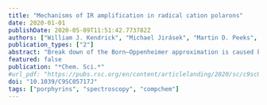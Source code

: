 ```yaml
---
title: "Mechanisms of IR amplification in radical cation polarons"
date: 2020-01-01
publishDate: 2020-05-09T11:51:42.773782Z
authors: ["William J. Kendrick", "Michael Jirásek", "Martin D. Peeks", "Gregory M. Greetham", "Igor V. Sazanovich", "Paul M. Donaldson", "Michael Towrie", "Anthony W. Parker", "Harry L. Anderson"]
publication_types: ["2"]
abstract: "Break down of the Born–Oppenheimer approximation is caused by mixing of electronic and vibrational transitions in the radical cations of some conjugated polymers, resulting in unusually intense vibrational bands known as infrared active vibrations (IRAVs). Here, we investigate the mechanism of this amplification, and show that it provides insights into intramolecular charge migration. Spectroelectrochemical time-resolved infrared (TRIR) and two-dimensional infrared (2D-IR) spectroscopies were used to investigate the radical cations of two butadiyne-linked conjugated porphyrin oligomers, a linear dimer and a cyclic hexamer. The 2D-IR spectra reveal strong coupling between all the IRAVs and the electronic π–π* polaron band. Intramolecular vibrational energy redistribution (IVR) and vibrational relaxation occur within ∼0.1–7 ps. TRIR spectra show that the transient ground state bleach (GSB) and excited state absorption (ESA) signals have anisotropies of 0.31 ± 0.07 and 0.08 ± 0.04 for the linear dimer and cyclic hexamer cations, respectively. The small TRIR anisotropy for the cyclic hexamer radical cation indicates that the vibrationally excited polaron migrates round the nanoring on a time scale faster than the measurement, i.e. within 0.5 ps, at 298 K. Density functional theory (DFT) calculations qualitatively reproduce the emergence of the IRAVs. The first singlet (S1) excited states of the neutral porphyrin oligomers exhibit similar IRAVs to the radical cations, implying that the excitons have similar electronic structures to polarons. Our results show that IRAVs originate from the strong coupling of charge redistribution to nuclear motion, and from the similar energies of electronic and vibrational transitions."
featured: false
publication: "*Chem. Sci.*"
#url_pdf: "https://pubs.rsc.org/en/content/articlelanding/2020/sc/c9sc05717j"
doi: "10.1039/C9SC05717J"
tags: ["porphyrins", "spectroscopy", "compchem"]
---
```


